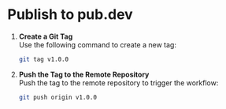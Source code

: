 # Publish to pub.dev

1. **Create a Git Tag**  
    Use the following command to create a new tag:
    ```bash
    git tag v1.0.0
    ```

2. **Push the Tag to the Remote Repository**  
    Push the tag to the remote repository to trigger the workflow:
    ```bash
    git push origin v1.0.0
    ```